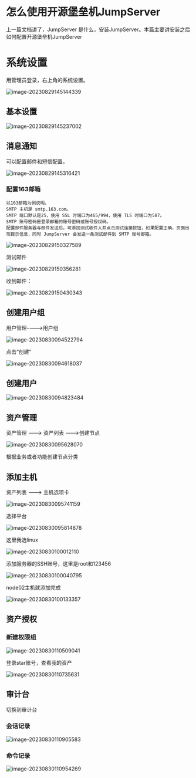 # 怎么使用开源堡垒机JumpServer

上一篇文档讲了，JumpServer 是什么，安装JumpServer。本篇主要讲安装之后如何配置开源堡垒机JumpServer



# 系统设置

用管理员登录，右上角的系统设置。

![image-20230829145144339](https://imgoss.xgss.net/picgo/image-20230829145144339.png?aliyun)

## 基本设置

![image-20230829145237002](https://imgoss.xgss.net/picgo/image-20230829145237002.png?aliyun)

## 消息通知

可以配置邮件和短信配置。

![image-20230829145316421](https://imgoss.xgss.net/picgo/image-20230829145316421.png?aliyun)

### 配置163邮箱

```
以163邮箱为例说明。
SMTP 主机是 smtp.163.com。
SMTP 端口默认是25，使用 SSL 时端口为465/994，使用 TLS 时端口为587。
SMTP 账号密码是登录邮箱的账号密码或账号授权码。
配置邮件服务器与邮件发送后，可添加测试收件人并点击测试连接按钮，如果配置正确，页面出现提示信息，同时 JumpServer 会发送一条测试邮件到 SMTP 账号邮箱。
```



![image-20230829150327589](https://imgoss.xgss.net/picgo/image-20230829150327589.png?aliyun)

测试邮件

![image-20230829150356281](https://imgoss.xgss.net/picgo/image-20230829150356281.png?aliyun)

收到邮件：

![image-20230829150430343](https://imgoss.xgss.net/picgo/image-20230829150430343.png?aliyun)



## 创建用户组

用户管理---->用户组

![image-20230830094522794](https://imgoss.xgss.net/picgo/image-20230830094522794.png?aliyun)



点击“创建”

![image-20230830094618037](https://imgoss.xgss.net/picgo/image-20230830094618037.png?aliyun)



## 创建用户

![image-20230830094823484](https://imgoss.xgss.net/picgo/image-20230830094823484.png?aliyun)



## 资产管理

资产管理 --->  资产列表 --->创建节点

![image-20230830095628070](https://imgoss.xgss.net/picgo/image-20230830095628070.png?aliyun)

根据业务或者功能创建节点分类

## 添加主机

资产列表 ---> 主机选项卡

![image-20230830095741159](https://imgoss.xgss.net/picgo/image-20230830095741159.png?aliyun)

选择平台

![image-20230830095814878](https://imgoss.xgss.net/picgo/image-20230830095814878.png?aliyun)

这里我选linux

![image-20230830100012110](https://imgoss.xgss.net/picgo/image-20230830100012110.png?aliyun)



添加服务器的SSH账号，这里是root和123456

![image-20230830100040795](https://imgoss.xgss.net/picgo/image-20230830100040795.png?aliyun)



node02主机就添加完成

![image-20230830100133357](https://imgoss.xgss.net/picgo/image-20230830100133357.png?aliyun)



## 资产授权

### 新建权限组

![image-20230830110509041](H:/typora_images/image-20230830110509041.png)



登录star账号，查看我的资产

![image-20230830110735631](https://imgoss.xgss.net/picgo/image-20230830110735631.png?aliyun)



## 审计台

切换到审计台

### 会话记录

![image-20230830110905583](https://imgoss.xgss.net/picgo/image-20230830110905583.png?aliyun)



### 命令记录

![image-20230830110954269](https://imgoss.xgss.net/picgo/image-20230830110954269.png?aliyun)